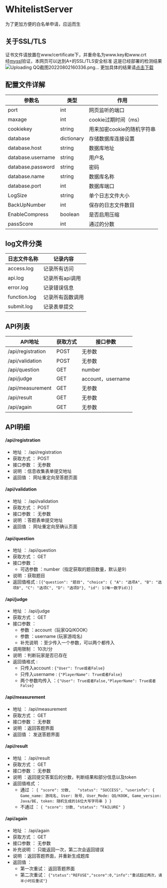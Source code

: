 # WhitelistServer
为了更加方便的白名单申请，应运而生

## 关于SSL/TLS
证书文件请放置在www/certificate下，并重命名为www.key和www.crt  
经[myssl](https://myssl.com/)验证，本网页可以达到A+的SSL/TLS安全标准
这是已经部署的检测结果
![Uploading QQ截图20220802160336.png…]()
更加具体的结果请[点击下载](https://files-1304987401.cos.ap-shanghai.myqcloud.com/myssl.png)

## 配置文件详解

| 参数名           | 类型 | 作用          |
| ----------------- | -------- | ----------------- |
| port | int     | 网页监听的端口            |
| maxage   | int     | cookie过期时间（ms）            |
| cookiekey     | string      | 用来加密cookie的随机字符串            |
| database       | dictionary      | 存储数据库连接设置 |
| database.host  | string      | 数据库地址            |
| database.username       | string      | 用户名            |
| database.password        | string      | 密码            |
| database.name        | string      | 数据库名称            |
| database.port        | int      | 数据库端口            |
| LogSize       | string      | 单个日志文件大小            |
| BackUpNumber        | int      | 保存的日志文件数目            |
| EnableCompress        | boolean      | 是否启用压缩            |
| passScore       | int      | 通过的分数            |

## log文件分类

| 日志文件名称           | 记录内容          |
| ----------------- | ----------------- |
| access.log | 记录所有访问     |
| api.log   | 记录所有api调用     |
| error.log     | 记录错误信息      | 
| function.log       | 记录所有函数调用      |
| submit.log  | 记录表单提交      | 

## API列表

| API地址           | 获取方式 | 接口参数          |
| ----------------- | -------- | ----------------- |
| /api/registration | POST     | 无参数            |
| /api/validation   | POST     | 无参数            |
| /api/question     | GET      | number            |
| /api/judge        | GET      | account，username |
| /api/measurement  | GET      | 无参数            |
| /api/result       | GET      | 无参数            |
| /api/again        | GET      | 无参数            |

## API明细

#### **/api/registration**
  * 地址 ： /api/registration
  * 获取方式 ： POST
  * 接口参数 ： 无参数
  * 说明 ：信息收集表单提交地址
  * 返回值 ： 网址重定向至答题页面
#### **/api/validation**
  * 地址 ： /api/validation
  * 获取方式 ： POST
  * 接口参数 ： 无参数
  * 说明 ：答题表单提交地址
  * 返回值 ： 网址重定向至确认页面
#### **/api/question**
  * 地址 ： /api/question
  * 获取方式 ： GET
  * 接口参数 ： 
     * 可选参数 ：number（指定获取的题目数量，默认是9）
  * 说明 ：获取题目
  * 返回值格式 : 
  `[{"question": "题目",
    "choice": {
    "A": "选项A",
    "B": "选项B",
    "C": "选项C",
    "D": "选项D"},
    "id": 1(唯一数字id)}]`
#### **/api/judge**
  * 地址 ： /api/judge
  * 获取方式 ： GET
  * 接口参数 ： 
     * 参数 ：account（玩家QQ/KOOK）
     * 参数 ：username (玩家游戏名)
     * 补充说明 ：至少传入一个参数，可以两个都传入
  * 调用限制 ： 10次/分
  * 说明 ：判断玩家是否已存在
  * 返回值格式 : 
     * 只传入account : `{"User": True或者False}`
     * 只传入username : `{"PlayerName": True或者False}`
     * 两个参数均传入 ：`{"User": True或者False,"PlayerName": True或者False}`
#### **/api/measurement**
  * 地址 ： /api/measurement
  * 获取方式 ： GET
  * 接口参数 ： 无参数
  * 说明 ：返回答题界面
  * 返回值 ： 发送答题界面
#### **/api/result**
  * 地址 ： /api/result
  * 获取方式 ： GET
  * 接口参数 ： 无参数
  * 说明 ：返回提交答案后的分数，判断结果和部分信息以及token
  * 返回值格式 ： 
    * 通过 ： 
    `{
        "score": 分数,  
        "status": "SUCCESS",
        "userinfo": {
            Game_name: 游戏名,
            User: 账号,
            User_Mode: QQ/KOOK,
            Game_version: Java/BE,
            token: 随机生成的16位大写字符串
        }
    }`
    * 不通过 ：
    `{
        "score": 分数,
        "status": “FAILURE"
    }`
#### **/api/again**
  * 地址 ： /api/again
  * 获取方式 ： GET
  * 接口参数 ： 无参数
  * 补充说明 ： 只能返回一次，第二次会返回错误
  * 说明 ：返回答题界面，并重新生成题库
  * 返回值 ： 
    * 第一次重试： 返回答题界面 
    * 第二次重试： `{"status":"REFUSE","score":0,"info":"重试超过两次，请半小时后重试"}`
